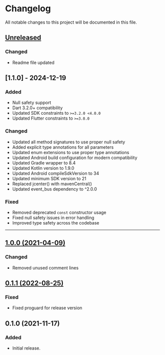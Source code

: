 # Changelog
All notable changes to this project will be documented in this file.

## [Unreleased](https://github.com/Teknasyon-Teknoloji/desk360-flutter-sdk/compare/1.0.0...main)
### Changed
- Readme file updated

## [1.1.0] - 2024-12-19
### Added
- Null safety support
- Dart 3.2.0+ compatibility
- Updated SDK constraints to `>=3.2.0 <4.0.0`
- Updated Flutter constraints to `>=3.0.0`

### Changed
- Updated all method signatures to use proper null safety
- Added explicit type annotations for all parameters
- Updated enum extensions to use proper type annotations
- Updated Android build configuration for modern compatibility
- Updated Gradle wrapper to 8.4
- Updated Kotlin version to 1.9.0
- Updated Android compileSdkVersion to 34
- Updated minimum SDK version to 21
- Replaced jcenter() with mavenCentral()
- Updated event_bus dependency to ^2.0.0

### Fixed
- Removed deprecated `const` constructor usage
- Fixed null safety issues in error handling
- Improved type safety across the codebase

---


## [1.0.0 (2021-04-09)](https://github.com/Teknasyon-Teknoloji/desk360-flutter-sdk/compare/0.1.1...1.0.0)
### Changed
- Removed unused comment lines


## [0.1.1 (2022-08-25)](https://github.com/Teknasyon-Teknoloji/desk360-flutter-sdk/compare/0.1.0...0.1.1)
### Fixed
- Fixed proguard for release version


## 0.1.0 (2021-11-17)
### Added
- Initial release.
